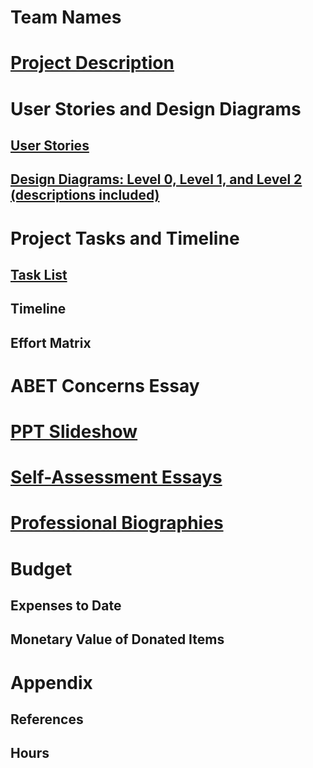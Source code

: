 # Team Names
# [Project Description](Project-Description.md)
# User Stories and Design Diagrams
## [User Stories](User_Stories.md)
## [Design Diagrams: Level 0, Level 1, and Level 2 (descriptions included)](Design_Diagrams/Design%20Diagram.pdf)
# Project Tasks and Timeline
## [Task List](Tasklist.md)
## Timeline
## Effort Matrix
# ABET Concerns Essay
# [PPT Slideshow](Slide%20Show%20Design%20Presentation.pptx)
# [Self-Assessment Essays](Homework%20Essays)
# [Professional Biographies](Professional%20Biographies)
# Budget
## Expenses to Date
## Monetary Value of Donated Items
# Appendix
## References
## Hours